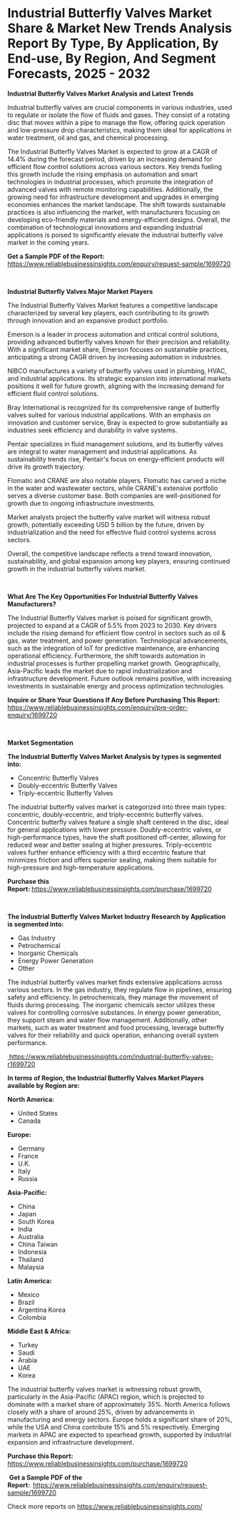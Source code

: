 <p><h1>Industrial Butterfly Valves Market Share & Market New Trends Analysis Report By Type, By Application, By End-use, By Region, And Segment Forecasts, 2025 - 2032</h1></p><p><strong>Industrial Butterfly Valves Market Analysis and Latest Trends</strong></p>
<p><p>Industrial butterfly valves are crucial components in various industries, used to regulate or isolate the flow of fluids and gases. They consist of a rotating disc that moves within a pipe to manage the flow, offering quick operation and low-pressure drop characteristics, making them ideal for applications in water treatment, oil and gas, and chemical processing.</p><p>The Industrial Butterfly Valves Market is expected to grow at a CAGR of 14.4% during the forecast period, driven by an increasing demand for efficient flow control solutions across various sectors. Key trends fueling this growth include the rising emphasis on automation and smart technologies in industrial processes, which promote the integration of advanced valves with remote monitoring capabilities. Additionally, the growing need for infrastructure development and upgrades in emerging economies enhances the market landscape. The shift towards sustainable practices is also influencing the market, with manufacturers focusing on developing eco-friendly materials and energy-efficient designs. Overall, the combination of technological innovations and expanding industrial applications is poised to significantly elevate the industrial butterfly valve market in the coming years.</p></p>
<p><strong>Get a Sample PDF of the Report:&nbsp;</strong> <a href="https://www.reliablebusinessinsights.com/enquiry/request-sample/1699720?utm_campaign=2239&utm_medium=2&utm_source=Github&utm_content=ia&utm_term=27032025&utm_id=industrial-butterfly-valves">https://www.reliablebusinessinsights.com/enquiry/request-sample/1699720</a></p>
<p>&nbsp;</p>
<p><strong>Industrial Butterfly Valves Major Market Players</strong></p>
<p><p>The Industrial Butterfly Valves Market features a competitive landscape characterized by several key players, each contributing to its growth through innovation and an expansive product portfolio. </p><p>Emerson is a leader in process automation and critical control solutions, providing advanced butterfly valves known for their precision and reliability. With a significant market share, Emerson focuses on sustainable practices, anticipating a strong CAGR driven by increasing automation in industries.</p><p>NIBCO manufactures a variety of butterfly valves used in plumbing, HVAC, and industrial applications. Its strategic expansion into international markets positions it well for future growth, aligning with the increasing demand for efficient fluid control solutions.</p><p>Bray International is recognized for its comprehensive range of butterfly valves suited for various industrial applications. With an emphasis on innovation and customer service, Bray is expected to grow substantially as industries seek efficiency and durability in valve systems.</p><p>Pentair specializes in fluid management solutions, and its butterfly valves are integral to water management and industrial applications. As sustainability trends rise, Pentair's focus on energy-efficient products will drive its growth trajectory.</p><p>Flomatic and CRANE are also notable players. Flomatic has carved a niche in the water and wastewater sectors, while CRANE's extensive portfolio serves a diverse customer base. Both companies are well-positioned for growth due to ongoing infrastructure investments.</p><p>Market analysts project the butterfly valve market will witness robust growth, potentially exceeding USD 5 billion by the future, driven by industrialization and the need for effective fluid control systems across sectors. </p><p>Overall, the competitive landscape reflects a trend toward innovation, sustainability, and global expansion among key players, ensuring continued growth in the industrial butterfly valves market.</p></p>
<p>&nbsp;</p>
<p><strong>What Are The Key Opportunities For Industrial Butterfly Valves Manufacturers?</strong></p>
<p><p>The Industrial Butterfly Valves market is poised for significant growth, projected to expand at a CAGR of 5.5% from 2023 to 2030. Key drivers include the rising demand for efficient flow control in sectors such as oil & gas, water treatment, and power generation. Technological advancements, such as the integration of IoT for predictive maintenance, are enhancing operational efficiency. Furthermore, the shift towards automation in industrial processes is further propelling market growth. Geographically, Asia-Pacific leads the market due to rapid industrialization and infrastructure development. Future outlook remains positive, with increasing investments in sustainable energy and process optimization technologies.</p></p>
<p><strong>Inquire or Share Your Questions If Any Before Purchasing This Report:</strong> <a href="https://www.reliablebusinessinsights.com/enquiry/pre-order-enquiry/1699720?utm_campaign=2239&utm_medium=2&utm_source=Github&utm_content=ia&utm_term=27032025&utm_id=industrial-butterfly-valves">https://www.reliablebusinessinsights.com/enquiry/pre-order-enquiry/1699720</a></p>
<p>&nbsp;</p>
<p><strong>Market Segmentation</strong></p>
<p><strong>The Industrial Butterfly Valves Market Analysis by types is segmented into:</strong></p>
<p><ul><li>Concentric Butterfly Valves</li><li>Doubly-eccentric Butterfly Valves</li><li>Triply-eccentric Butterfly Valves</li></ul></p>
<p><p>The industrial butterfly valves market is categorized into three main types: concentric, doubly-eccentric, and triply-eccentric butterfly valves. Concentric butterfly valves feature a single shaft centered in the disc, ideal for general applications with lower pressure. Doubly-eccentric valves, or high-performance types, have the shaft positioned off-center, allowing for reduced wear and better sealing at higher pressures. Triply-eccentric valves further enhance efficiency with a third eccentric feature that minimizes friction and offers superior sealing, making them suitable for high-pressure and high-temperature applications.</p></p>
<p><strong>Purchase this Report:&nbsp;</strong><a href="https://www.reliablebusinessinsights.com/purchase/1699720?utm_campaign=2239&utm_medium=2&utm_source=Github&utm_content=ia&utm_term=27032025&utm_id=industrial-butterfly-valves">https://www.reliablebusinessinsights.com/purchase/1699720</a></p>
<p>&nbsp;</p>
<p><strong>The Industrial Butterfly Valves Market Industry Research by Application is segmented into:</strong></p>
<p><ul><li>Gas Industry</li><li>Petrochemical</li><li>Inorganic Chemicals</li><li>Energy Power Generation</li><li>Other</li></ul></p>
<p><p>The industrial butterfly valves market finds extensive applications across various sectors. In the gas industry, they regulate flow in pipelines, ensuring safety and efficiency. In petrochemicals, they manage the movement of fluids during processing. The inorganic chemicals sector utilizes these valves for controlling corrosive substances. In energy power generation, they support steam and water flow management. Additionally, other markets, such as water treatment and food processing, leverage butterfly valves for their reliability and quick operation, enhancing overall system performance.</p></p>
<p><a href="https://www.reliablebusinessinsights.com/industrial-butterfly-valves-r1699720?utm_campaign=2239&utm_medium=2&utm_source=Github&utm_content=ia&utm_term=27032025&utm_id=industrial-butterfly-valves">&nbsp;https://www.reliablebusinessinsights.com/industrial-butterfly-valves-r1699720</a></p>
<p><strong>In terms of Region, the Industrial Butterfly Valves Market Players available by Region are:</strong></p>
<p>
    <p> <strong> North America: </strong>
        <ul>
            <li>United States</li>
            <li>Canada</li>
        </ul>
        </p> 
    <p> <strong> Europe: </strong>
        <ul>
            <li>Germany</li>
            <li>France</li>
            <li>U.K.</li>
            <li>Italy</li>
            <li>Russia</li>
        </ul>
        </p> 
    <p> <strong> Asia-Pacific: </strong>
        <ul>
            <li>China</li>
            <li>Japan</li>
            <li>South Korea</li>
            <li>India</li>
            <li>Australia</li>
            <li>China Taiwan</li>
            <li>Indonesia</li>
            <li>Thailand</li>
            <li>Malaysia</li>
        </ul>
        </p> 
    <p> <strong> Latin America: </strong>
        <ul>
            <li>Mexico</li>
            <li>Brazil</li>
            <li>Argentina Korea</li>
            <li>Colombia</li>
        </ul>
        </p> 
    <p> <strong> Middle East & Africa: </strong>
        <ul>
            <li>Turkey</li>
            <li>Saudi</li>
            <li>Arabia</li>
            <li>UAE</li>
            <li>Korea</li>
        </ul>
    </p>
    </p>
<p><p>The industrial butterfly valves market is witnessing robust growth, particularly in the Asia-Pacific (APAC) region, which is projected to dominate with a market share of approximately 35%. North America follows closely with a share of around 25%, driven by advancements in manufacturing and energy sectors. Europe holds a significant share of 20%, while the USA and China contribute 15% and 5% respectively. Emerging markets in APAC are expected to spearhead growth, supported by industrial expansion and infrastructure development.</p></p>
<p><strong>Purchase this Report: </strong><a href="https://www.reliablebusinessinsights.com/purchase/1699720?utm_campaign=2239&utm_medium=2&utm_source=Github&utm_content=ia&utm_term=27032025&utm_id=industrial-butterfly-valves">https://www.reliablebusinessinsights.com/purchase/1699720</a></p>
<p>&nbsp;<strong>Get a Sample PDF of the Report:&nbsp;&nbsp;</strong><a href="https://www.reliablebusinessinsights.com/enquiry/request-sample/1699720?utm_campaign=2239&utm_medium=2&utm_source=Github&utm_content=ia&utm_term=27032025&utm_id=industrial-butterfly-valves">https://www.reliablebusinessinsights.com/enquiry/request-sample/1699720</a></p>
<p><strong></strong></p>
<p>Check more reports on <a href="https://www.reliablebusinessinsights.com/?utm_campaign=2239&utm_medium=2&utm_source=Github&utm_content=ia&utm_term=27032025&utm_id=industrial-butterfly-valves">https://www.reliablebusinessinsights.com/</a></p>